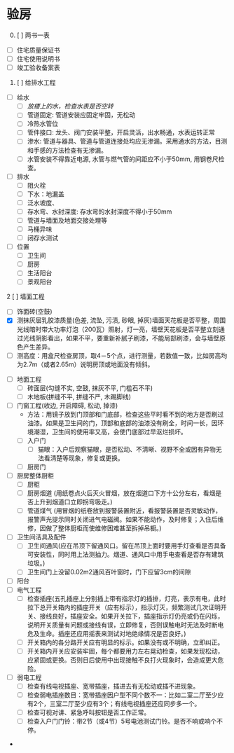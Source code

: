 # 验房

0. [ ] 两书一表
  - [ ] 住宅质量保证书
  - [ ] 住宅使用说明书
  - [ ] 竣工验收备案表

1. [ ] 给排水工程
  + [ ] 给水
    - [ ] _放楼上的水，检查水表是否空转_
    - [ ] 管道固定: 管道安装应固定牢固，无松动  
    - [ ] 冷热水管位
    - [ ] 管件接口: 龙头、阀门安装平整，开启灵活，出水畅通，水表运转正常 
    - [ ] 渗水: 管道与器具、管道与管道连接处均应无渗漏。采用通水的方法，目测和手感的方法检查有无渗漏。 
    - [ ] 水管安装不得靠近电源, 水管与燃气管的间距应不小于50mm, 用钢卷尺检查。
  + [ ] 排水
    - [ ] 阻火栓              
    - [ ] 下水：地漏盖                
    - [ ] 泛水坡度、             
    - [ ] 存水弯、水封深度: 存水弯的水封深度不得小于50mm              
    - [ ] 管道与墙面及地面交接处理等
    - [ ] 马桶异味
    - [ ] 闭存水测试
  + [ ] 位置
    - [ ] 卫生间
    - [ ] 厨房
    - [ ] 生活阳台
    - [ ] 景观阳台

2 [ ] 墙面工程
  - [ ] 饰面砖(空鼓)
  - [x] 测抹灰层乳胶漆质量(色差, 流坠, 污渍, 砂眼, 掉灰)墙面天花板是否平整，周围光线暗时带大功率灯泡（200瓦）照射，灯一亮，墙壁天花板是否平整立刻通过光线阴影看出，如果不平，要重新补腻子刷漆，不能局部刷漆，会与墙壁原色产生差异。
  - [ ] 测高度：用盒尺检查房顶，取4－5个点，进行测量，若数值一致，比如房高均为2.7m（或者2.65m）说明房顶或地面没有倾斜。
* [ ] 地面工程
  - [ ] 砖面层(勾缝不实, 空鼓, 抹灰不平, 门槛石不平) 
  - [ ] 木地板(拼缝不平, 拼缝不严, 木踢脚线)
* [ ] 门窗工程(收边, 开启障碍, 松动, 掉漆)
  - 方法：用镜子放到门顶部和门底部，检查这些平时看不到的地方是否刷过油漆。如果是卫生间的门，顶部和底部的油漆没有刷全，时间一长，因环境潮湿，卫生间的使用率又高，会使门底部过早沤烂损坏。
  - [ ] 入户门
    - [ ] 猫眼：入户后观察猫眼，是否松动、不清晰、视野不全或因有异物无法看清楚等现象，修复或更换。
  - [ ] 厨房门
* [ ] 厨房整体厨柜
  - [ ] 厨柜
  - [ ] 厨房烟道 (用纸卷点火后灭火冒烟，放在烟道口下方十公分左右，看烟是否上升到烟道口立即拐弯吸走。)
  - [ ] 管道煤气 (用冒烟的纸卷放到报警装置附近，看报警装置是否灵敏动作，报警声光提示同时关闭进气电磁阀。如果不能动作，及时修复；入住后维修，因做了整体厨柜而使维修困难甚至拆掉吊橱。)
* [ ] 卫生间洁具及配件
  - [ ] 卫生间通风(应在吊顶下留通风口。留在吊顶上面时要用手灯查看是否具备可安装性，同时用上法测抽力。烟道、通风口中用手电查看是否存有建筑垃圾。)
  - [ ] 卫生间门上没留0.02m2通风百叶窗时，门下应留3cm的间隙
* [ ] 阳台
* [ ] 电气工程
  - [ ] 检查插座(五孔插座上分别插上带有指示灯的插排，灯亮，表示有电，此时拉下总开关箱内的插座开关（应有标示），指示灯灭，频繁测试几次证明开关、接线良好，插座安全。如果开关拉下，插座指示灯仍亮或仍在闪烁，说明开关质量有问题或接线有误，立即修复，否则误触电时无法及时断电危及生命。插座还应用摇表来测试对地绝缘情况是否良好。)
  - [ ] 开关箱内的各分路开关应有明显的标示。如果没有或不明确，立即纠正。
  - [ ] 开关箱内开关应安装牢固，每个都要用力左右晃动检查，如果发现松动，应紧固或更换。否则日后使用中出现接触不良打火现象时，会造成更大危险。
* [ ] 弱电工程
  - [ ] 检查有线电视插座、宽带插座，插进去有无松动或插不进现象。
  - [ ] 检查弱电插座数目：宽带插座因户型不同个数不一：比如二室二厅至少应有2个，三室二厅至少应有3个；有线电视插座还应同步多一个。
  - [ ] 检查可视对讲、紧急呼叫按钮是否工作正常。
  - [ ] 检查入户门门铃：带2节（或4节）5号电池测试门铃。是否不响或响个不停。

* 
